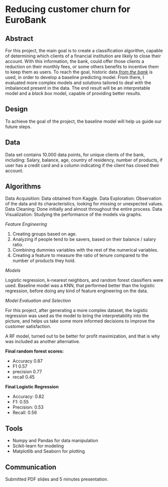 # Reducing customer churn for EuroBank


## Abstract

For this project, the main goal is to create a classification algorithm, capable of determining which clients of a financial institution are likely to close their
account. With this information, the bank, could offer those clients a reduction on their monthly fees, or some others benefits to incentive them to keep them as users. To reach the goal, historic data [*from the bank*](https://www.kaggle.com/kmalit/bank-customer-churn-prediction/data) is used, in order to develop a baseline predicting model. From there, I evaluated more complex models and solutions tailored to deal with the imbalanced present in the data. The end result will be an interpretable model and a *black box* model, capable of providing better results.

## Design

To achieve the goal of the project, the baseline model will help us guide our future steps. 



## Data

Data set contains 10.000 data points, for unique clients of the bank, including:
Salary, balance, age, country of residency, number of products, if user has a credit card and a column indicating if the client has closed their account. 

## Algorithms

Data Acquisition: Data obtained from Kaggle. 
Data Exploration: Observation of the data and its characteristics, looking for missing or unexpected values.
Data Cleaning: Done initially and almost throughout the entire process.
Data Visualization: Studying the performance of the models via graphs.

*Feature Engineering*
1. Creating groups based on age. 
2. Analyzing if people tend to be savers, based on their balance / salary ratio. 
3. Combining dummies variables with the rest of the numerical variables.
4. Creating a feature to measure the ratio of tenure compared to the number of products they hold. 



*Models*
  
Logistic regression, k-nearest neighbors, and random forest classifiers were used. Baseline model was a KNN, that performed better than the logistic regression, before doing any kind of feature engineering on the data. 

*Model Evaluation and Selection*
  
For this project, after generating a more complex dataset, the logistic regression was used as the model to bring the interpretability into the picture, and helps us take some more informed decisions to improve the customer satisfaction. 

A RF model, turned out to be better for profit maximization, and that is why was included as another alternative. 

**Final random forest scores:** 
   - Accuracy 0.87
   - F1 0.57
   - precision 0.77
   - recall 0.45

**Final Logistic Regression** 
   - Accuracy: 0.82 
   - F1: 0.55
   - Precision: 0.53
   - Recall: 0.56

## Tools
- Numpy and Pandas for data manipulation
- Scikit-learn for modeling
- Matplotlib and Seaborn for plotting



## Communication


Submitted PDF slides and 5 minutes presentation.




